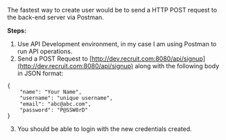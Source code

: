 The fastest way to create user would be to send a HTTP POST request to the back-end server via Postman.

**Steps:**

1.	Use API Development environment, in my case I am using Postman to run API operations.
2.	Send a POST Request to [http://dev.recruit.com:8080/api/signup](http://dev.recruit.com:8080/api/signup) along with the following body in JSON format:

```
{
    "name": "Your Name",
    "username": "unique username",
    "email": "abc@abc.com",
    "password": "P@SSW0rD"
}
```

3.	You should be able to login with the new credentials created.
